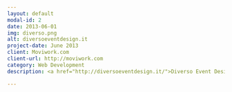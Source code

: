 ```yaml
---
layout: default
modal-id: 2
date: 2013-06-01
img: diverso.png
alt: diversoeventdesign.it
project-date: June 2013
client: Moviwork.com
client-url: http://moviwork.com
category: Web Development
description: <a href="http://diversoeventdesign.it/">Diverso Event Design</a> Out of this hybrid and passionate magma rises Diverso, a fluid dimension of projects which move between Art, Design, Fashion and Food. That means the variegated world of events!

---
```

